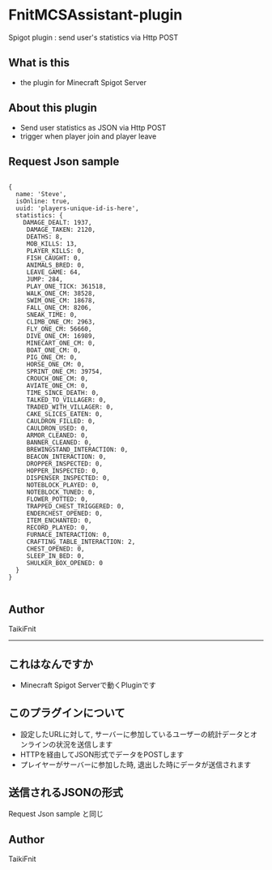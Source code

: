 # FnitMCSAssistant-plugin
Spigot plugin : send user's statistics via Http POST

## What is this
* the plugin for Minecraft Spigot Server

## About this plugin
* Send user statistics as JSON via Http POST
* trigger when player join and player leave

## Request Json sample

```

{ 
  name: 'Steve',
  isOnline: true,
  uuid: 'players-unique-id-is-here',
  statistics: {
    DAMAGE_DEALT: 1937,
     DAMAGE_TAKEN: 2120,
     DEATHS: 8,
     MOB_KILLS: 13,
     PLAYER_KILLS: 0,
     FISH_CAUGHT: 0,
     ANIMALS_BRED: 0,
     LEAVE_GAME: 64,
     JUMP: 284,
     PLAY_ONE_TICK: 361518,
     WALK_ONE_CM: 38528,
     SWIM_ONE_CM: 18678,
     FALL_ONE_CM: 8206,
     SNEAK_TIME: 0,
     CLIMB_ONE_CM: 2963,
     FLY_ONE_CM: 56660,
     DIVE_ONE_CM: 16989,
     MINECART_ONE_CM: 0,
     BOAT_ONE_CM: 0,
     PIG_ONE_CM: 0,
     HORSE_ONE_CM: 0,
     SPRINT_ONE_CM: 39754,
     CROUCH_ONE_CM: 0,
     AVIATE_ONE_CM: 0,
     TIME_SINCE_DEATH: 0,
     TALKED_TO_VILLAGER: 0,
     TRADED_WITH_VILLAGER: 0,
     CAKE_SLICES_EATEN: 0,
     CAULDRON_FILLED: 0,
     CAULDRON_USED: 0,
     ARMOR_CLEANED: 0,
     BANNER_CLEANED: 0,
     BREWINGSTAND_INTERACTION: 0,
     BEACON_INTERACTION: 0,
     DROPPER_INSPECTED: 0,
     HOPPER_INSPECTED: 0,
     DISPENSER_INSPECTED: 0,
     NOTEBLOCK_PLAYED: 0,
     NOTEBLOCK_TUNED: 0,
     FLOWER_POTTED: 0,
     TRAPPED_CHEST_TRIGGERED: 0,
     ENDERCHEST_OPENED: 0,
     ITEM_ENCHANTED: 0,
     RECORD_PLAYED: 0,
     FURNACE_INTERACTION: 0,
     CRAFTING_TABLE_INTERACTION: 2,
     CHEST_OPENED: 0,
     SLEEP_IN_BED: 0,
     SHULKER_BOX_OPENED: 0
  }
}


```

## Author
TaikiFnit

---

## これはなんですか
* Minecraft Spigot Serverで動くPluginです

## このプラグインについて
* 設定したURLに対して, サーバーに参加しているユーザーの統計データとオンラインの状況を送信します
* HTTPを経由してJSON形式でデータをPOSTします
* プレイヤーがサーバーに参加した時, 退出した時にデータが送信されます

## 送信されるJSONの形式
Request Json sample と同じ

## Author
TaikiFnit
